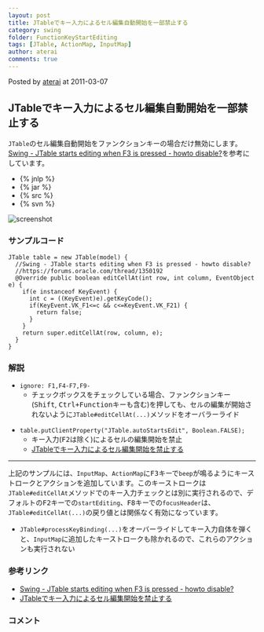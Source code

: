 ```yaml
---
layout: post
title: JTableでキー入力によるセル編集自動開始を一部禁止する
category: swing
folder: FunctionKeyStartEditing
tags: [JTable, ActionMap, InputMap]
author: aterai
comments: true
---
```


Posted by [aterai](http://terai.xrea.jp/aterai.html) at 2011-03-07

## JTableでキー入力によるセル編集自動開始を一部禁止する
`JTable`のセル編集自動開始をファンクションキーの場合だけ無効にします。[Swing - JTable starts editing when F3 is pressed - howto disable?](https://forums.oracle.com/thread/1350192)を参考にしています。

- {% jnlp %}
- {% jar %}
- {% src %}
- {% svn %}

<!-- dummy comment line for breaking list -->

![screenshot](https://lh6.googleusercontent.com/_9Z4BYR88imo/TXR_CO_Z9UI/AAAAAAAAA3I/7_3ml86ybo8/s800/FunctionKeyStartEditing.png)

### サンプルコード
<pre class="prettyprint"><code>JTable table = new JTable(model) {
  //Swing - JTable starts editing when F3 is pressed - howto disable?
  //https://forums.oracle.com/thread/1350192
  @Override public boolean editCellAt(int row, int column, EventObject e) {
    if(e instanceof KeyEvent) {
      int c = ((KeyEvent)e).getKeyCode();
      if(KeyEvent.VK_F1&lt;=c &amp;&amp; c&lt;=KeyEvent.VK_F21) {
        return false;
      }
    }
    return super.editCellAt(row, column, e);
  }
}
</code></pre>

### 解説
- `ignore: F1,F4-F7,F9-`
    - チェックボックスをチェックしている場合、ファンクションキー(<kbd>Shift</kbd>, <kbd>Ctrl+Function</kbd>キーも含む)を押しても、セルの編集が開始されないように`JTable#editCellAt(...)`メソッドをオーバラーライド

<!-- dummy comment line for breaking list -->

- `table.putClientProperty("JTable.autoStartsEdit", Boolean.FALSE);`
    - キー入力(<kbd>F2</kbd>は除く)によるセルの編集開始を禁止
    - [JTableでキー入力によるセル編集開始を禁止する](http://terai.xrea.jp/Swing/PreventStartCellEditing.html)

<!-- dummy comment line for breaking list -->

- - - -
上記のサンプルには、`InputMap`、`ActionMap`に<kbd>F3</kbd>キーで`beep`が鳴るようにキーストロークとアクションを追加しています。このキーストロークは`JTable#editCellAt`メソッドでのキー入力チェックとは別に実行されるので、デフォルトの<kbd>F2</kbd>キーでの`startEditing`、<kbd>F8</kbd>キーでの`focusHeader`は、`JTable#editCellAt(...)`の戻り値とは関係なく有効になっています。

- `JTable#processKeyBinding(...)`をオーバーライドしてキー入力自体を弾くと、`InputMap`に追加したキーストロークも除かれるので、これらのアクションも実行されない

<!-- dummy comment line for breaking list -->

### 参考リンク
- [Swing - JTable starts editing when F3 is pressed - howto disable?](https://forums.oracle.com/thread/1350192)
- [JTableでキー入力によるセル編集開始を禁止する](http://terai.xrea.jp/Swing/PreventStartCellEditing.html)

<!-- dummy comment line for breaking list -->

### コメント
